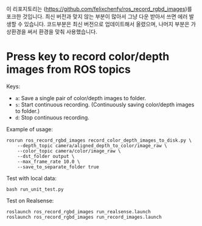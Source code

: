 이 리포지토리는 (https://github.com/felixchenfy/ros_record_rgbd_images)를 포크한 것입니다.
최신 버전과 맞지 않는 부분이 많아서 그냥 다운 받아서 쓰면 에러 발생할 수 있습니다. 
코드부분은 최신 버전으로 업데이트해서 올렸으며, 나머지 부분은 가상환경을 써서 환경을 맞춰 사용했습니다.

# Press key to record color/depth images from ROS topics

Keys:
* `a`: Save a single pair of color/depth images to folder.
* `s`: Start continuous recording. (Continuously saving color/depth images to folder.)
* `d`: Stop continuous recording.

Example of usage:
```
rosrun ros_record_rgbd_images record_color_depth_images_to_disk.py \
    --depth_topic camera/aligned_depth_to_color/image_raw \
    --color_topic camera/color/image_raw \
    --dst_folder output \
    --max_frame_rate 10.0 \
    --save_to_separate_folder true
```

Test with local data:
```
bash run_unit_test.py
```

Test on Realsense:
```
roslaunch ros_record_rgbd_images run_realsense.launch 
roslaunch ros_record_rgbd_images run_record_images.launch 
```
